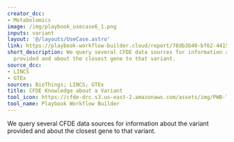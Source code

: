 ```yaml
---
creator_dcc:
- Metabolomics
image: /img/playbook_usecase6_1.png
inputs: variant
layout: '@/layouts/UseCase.astro'
link: https://playbook-workflow-builder.cloud/report/78db3b40-bf62-4415-ac37-032e8c089859
short_description: We query several CFDE data sources for information about the variant
  provided and about the closest gene to that variant.
source_dcc:
- LINCS
- GTEx
sources: BioThings; LINCS; GTEx
title: CFDE Knowledge about a Variant
tool_icon: https://cfde-drc.s3.us-east-2.amazonaws.com/assets/img/PWB-logo-2024.png
tool_name: Playbook Workflow Builder
---
```

We query several CFDE data sources for information about the variant provided and about the closest gene to that variant.